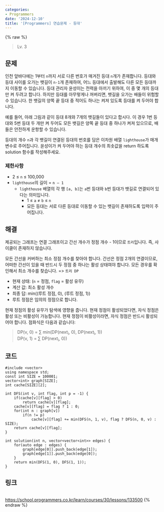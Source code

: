 ```yaml
---
categories:
- Programmers
date: '2024-12-10'
title: '[Programmers] 연습문제 - 등대'
---
```


{% raw %}
> Lv. 3<br>

## 문제
인천 앞바다에는 1부터  `n`까지 서로 다른 번호가 매겨진 등대  `n`개가 존재합니다. 등대와 등대 사이를 오가는 뱃길이  `n-1`개 존재하여, 어느 등대에서 출발해도 다른 모든 등대까지 이동할 수 있습니다. 등대 관리자 윤성이는 전력을 아끼기 위하여, 이 중 몇 개의 등대만 켜 두려고 합니다. 하지만 등대를 아무렇게나 꺼버리면, 뱃길을 오가는 배들이 위험할 수 있습니다. 한 뱃길의 양쪽 끝 등대 중 적어도 하나는 켜져 있도록 등대를 켜 두어야 합니다.

예를 들어, 아래 그림과 같이 등대 8개와 7개의 뱃길들이 있다고 합시다. 이 경우 1번 등대와 5번 등대 두 개만 켜 두어도 모든 뱃길은 양쪽 끝 등대 중 하나가 켜져 있으므로, 배들은 안전하게 운항할 수 있습니다.

등대의 개수  `n`과 각 뱃길이 연결된 등대의 번호를 담은 이차원 배열  `lighthouse`가 매개변수로 주어집니다. 윤성이가 켜 두어야 하는 등대 개수의 최솟값을 return 하도록 solution 함수를 작성해주세요.

### 제한사항
-   2 ≤  `n`  ≤ 100,000
-   `lighthouse`의 길이 =  `n – 1`
    -   `lighthouse`  배열의 각 행  `[a, b]`는  `a`번 등대와  `b`번 등대가 뱃길로 연결되어 있다는 의미입니다.
        -   1 ≤  `a`  ≠  `b`  ≤  `n`
        -   모든 등대는 서로 다른 등대로 이동할 수 있는 뱃길이 존재하도록 입력이 주어집니다.

## 해결
제공되는 그래프는 연결 그래프이고 간선 개수가 정점 개수 - 1이므로 `트리`입니다. 즉, 사이클이 존재하지 않습니다.

모든 간선을 커버하는 최소 정점 개수를 찾아야 합니다. 간선은 정점 2개의 연결이므로, 어떠한 간선이 있을 때 반드시 두 정점 중 하나는 활성 상태여야 합니다. 모든 경우를 확인해서 최소 개수를 찾습니다. => `트리 DP`
- 현재 상태: (`n` = 정점, `flag` = 활성 유무)
- 계산 값: 최소 활성 개수
- 최종 답: min((루트 정점, 0), (루트 정점, 1))
- 루트 정점은 임의의 정점으로 합니다.

현재 정점의 활성 유무가 탐색에 영향을 줍니다. 현재 정점이 활성되었다면, 자식 정점은 활성 또는 비활성이 가능합니다. 현재 정점이 비활성이라면, 자식 정점은 반드시 활성되어야 합니다. 점화식은 다음과 같습니다:
> DP(v, 0) = ∑ min(DP(next<sub>i</sub>, 0), DP(next<sub>i</sub>, 1))<br>
> DP(v, 1) = ∑ DP(next<sub>i</sub>, 0))<br>

## 코드
```
#include <vector>
using namespace std;
const int SIZE = 100001;
vector<int> graph[SIZE];
int cache[SIZE][2];

int DFS(int v, int flag, int p = -1) {
    if(cache[v][flag] > 0)
        return cache[v][flag];
    cache[v][flag] = flag ? 1 : 0;
    for(int n : graph[v])
        if(n != p)
            cache[v][flag] += min(DFS(n, 1, v), flag ? DFS(n, 0, v) : SIZE);
    return cache[v][flag];
}

int solution(int n, vector<vector<int>> edges) {
    for(auto edge : edges) {
        graph[edge[0]].push_back(edge[1]);
        graph[edge[1]].push_back(edge[0]);
    }
    return min(DFS(1, 0), DFS(1, 1));
}
```

## 링크
<br>https://school.programmers.co.kr/learn/courses/30/lessons/133500
{% endraw %}